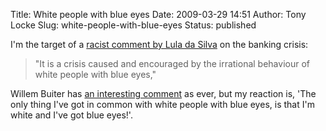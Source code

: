 Title: White people with blue eyes
Date: 2009-03-29 14:51
Author: Tony Locke
Slug: white-people-with-blue-eyes
Status: published

I'm the target of a [racist comment by Lula da Silva](http://news.bbc.co.uk/2/hi/business/7967546.stm) on the banking crisis:  

> "It is a crisis caused and encouraged by the irrational behaviour of white people with blue eyes,"

Willem Buiter has [an interesting
comment](http://blogs.ft.com/maverecon/2009/03/acceptable-racism/) as ever,
but my reaction is, 'The only thing I've got in common with white people with blue eyes, is that I'm white and I've got blue eyes!'.
